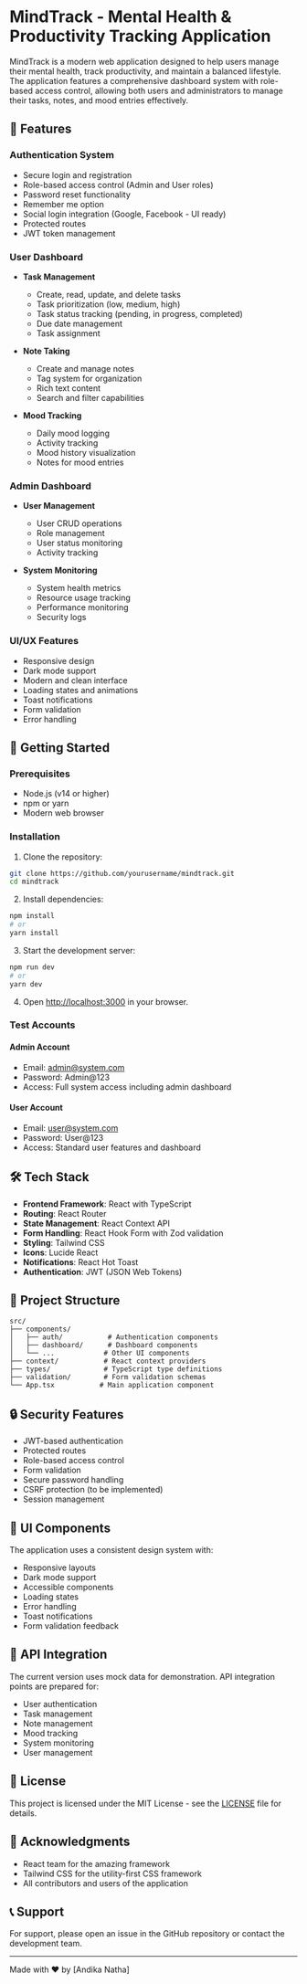   # MindTrack - Mental Health & Productivity Tracking Application

MindTrack is a modern web application designed to help users manage their mental health, track productivity, and maintain a balanced lifestyle. The application features a comprehensive dashboard system with role-based access control, allowing both users and administrators to manage their tasks, notes, and mood entries effectively.

## 🌟 Features

### Authentication System
- Secure login and registration
- Role-based access control (Admin and User roles)
- Password reset functionality
- Remember me option
- Social login integration (Google, Facebook - UI ready)
- Protected routes
- JWT token management

### User Dashboard
- **Task Management**
  - Create, read, update, and delete tasks
  - Task prioritization (low, medium, high)
  - Task status tracking (pending, in progress, completed)
  - Due date management
  - Task assignment

- **Note Taking**
  - Create and manage notes
  - Tag system for organization
  - Rich text content
  - Search and filter capabilities

- **Mood Tracking**
  - Daily mood logging
  - Activity tracking
  - Mood history visualization
  - Notes for mood entries

### Admin Dashboard
- **User Management**
  - User CRUD operations
  - Role management
  - User status monitoring
  - Activity tracking

- **System Monitoring**
  - System health metrics
  - Resource usage tracking
  - Performance monitoring
  - Security logs

### UI/UX Features
- Responsive design
- Dark mode support
- Modern and clean interface
- Loading states and animations
- Toast notifications
- Form validation
- Error handling

## 🚀 Getting Started

### Prerequisites
- Node.js (v14 or higher)
- npm or yarn
- Modern web browser

### Installation

1. Clone the repository:
```bash
git clone https://github.com/yourusername/mindtrack.git
cd mindtrack
```

2. Install dependencies:
```bash
npm install
# or
yarn install
```

3. Start the development server:
```bash
npm run dev
# or
yarn dev
```

4. Open [http://localhost:3000](http://localhost:3000) in your browser.

### Test Accounts

#### Admin Account
- Email: admin@system.com
- Password: Admin@123
- Access: Full system access including admin dashboard

#### User Account
- Email: user@system.com
- Password: User@123
- Access: Standard user features and dashboard

## 🛠️ Tech Stack

- **Frontend Framework**: React with TypeScript
- **Routing**: React Router
- **State Management**: React Context API
- **Form Handling**: React Hook Form with Zod validation
- **Styling**: Tailwind CSS
- **Icons**: Lucide React
- **Notifications**: React Hot Toast
- **Authentication**: JWT (JSON Web Tokens)

## 📁 Project Structure

```
src/
├── components/
│   ├── auth/           # Authentication components
│   ├── dashboard/      # Dashboard components
│   └── ...            # Other UI components
├── context/           # React context providers
├── types/             # TypeScript type definitions
├── validation/        # Form validation schemas
└── App.tsx           # Main application component
```

## 🔒 Security Features

- JWT-based authentication
- Protected routes
- Role-based access control
- Form validation
- Secure password handling
- CSRF protection (to be implemented)
- Session management

## 🎨 UI Components

The application uses a consistent design system with:
- Responsive layouts
- Dark mode support
- Accessible components
- Loading states
- Error handling
- Toast notifications
- Form validation feedback

## 📝 API Integration

The current version uses mock data for demonstration. API integration points are prepared for:
- User authentication
- Task management
- Note management
- Mood tracking
- System monitoring
- User management

## 📄 License

This project is licensed under the MIT License - see the [LICENSE](LICENSE) file for details.

## 🙏 Acknowledgments

- React team for the amazing framework
- Tailwind CSS for the utility-first CSS framework
- All contributors and users of the application

## 📞 Support

For support, please open an issue in the GitHub repository or contact the development team.

---

Made with ❤️ by [Andika Natha]
